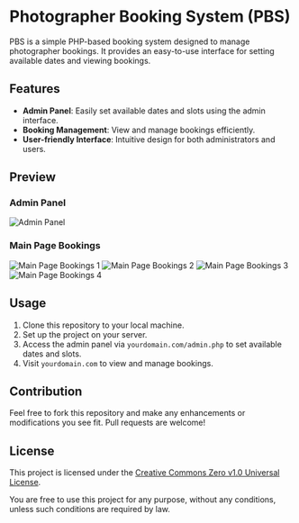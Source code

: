 # Photographer Booking System (PBS)

PBS is a simple PHP-based booking system designed to manage photographer bookings. It provides an easy-to-use interface for setting available dates and viewing bookings.

## Features

- **Admin Panel**: Easily set available dates and slots using the admin interface.
- **Booking Management**: View and manage bookings efficiently.
- **User-friendly Interface**: Intuitive design for both administrators and users.

## Preview

### Admin Panel
![Admin Panel](https://github.com/aftechro/pbs/assets/38830718/0046a7b1-6afa-49c4-8859-8ce6048321a2)



### Main Page Bookings
![Main Page Bookings 1](https://github.com/aftechro/pbs/assets/38830718/c59ce800-d811-4ee4-9a3e-f7806ff605f6)
![Main Page Bookings 2](https://github.com/aftechro/pbs/assets/38830718/512138dd-b2ca-48f4-a87f-a59439498612)
![Main Page Bookings 3](https://github.com/aftechro/pbs/assets/38830718/83db7e79-416e-4cff-b713-6ed6accf829e)
![Main Page Bookings 4](https://github.com/aftechro/pbs/assets/38830718/8561508a-387f-424e-9d08-26720147c301)

## Usage

1. Clone this repository to your local machine.
2. Set up the project on your server.
3. Access the admin panel via `yourdomain.com/admin.php` to set available dates and slots.
4. Visit `yourdomain.com` to view and manage bookings.

## Contribution

Feel free to fork this repository and make any enhancements or modifications you see fit. Pull requests are welcome!

## License

This project is licensed under the [Creative Commons Zero v1.0 Universal License](https://creativecommons.org/publicdomain/zero/1.0/).

You are free to use this project for any purpose, without any conditions, unless such conditions are required by law.
